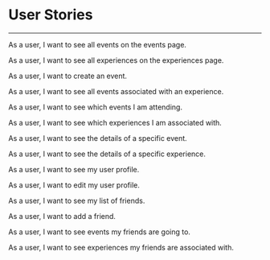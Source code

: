 # User Stories

---
As a user, I want to see all events on the events page.

As a user, I want to see all experiences on the experiences page.

As a user, I want to create an event.

As a user, I want to see all events associated with an experience.

As a user, I want to see which events I am attending.

As a user, I want to see which experiences I am associated with.

As a user, I want to see the details of a specific event.

As a user, I want to see the details of a specific experience.

As a user, I want to see my user profile.

As a user, I want to edit my user profile.

As a user, I want to see my list of friends.

As a user, I want to add a friend. 

As a user, I want to see events my friends are going to.

As a user, I want to see experiences my friends are associated with. 
